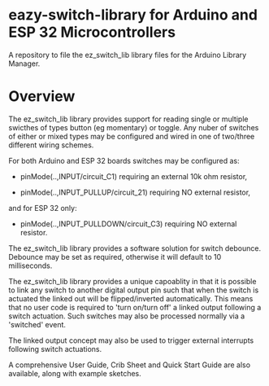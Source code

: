 # eazy-switch-library for Arduino and ESP 32 Microcontrollers
A repository to file the ez_switch_lib library files for the Arduino Library Manager.


# Overview
The ez_switch_lib library provides support for reading single or multiple swicthes of types button (eg momentary) or toggle.
Any nuber of switches of either or mixed types may be configured and wired in one of two/three different wiring schemes.

For both Arduino and ESP 32 boards switches may be configured as:

* pinMode(..,INPUT/circuit_C1) requiring an external 10k ohm resistor,

* pinMode(..,INPUT_PULLUP/circuit_21) requiring NO external resistor,

and for ESP 32 only:

* pinMode(..,INPUT_PULLDOWN/circuit_C3) requiring NO external resistor.


The ez_switch_lib library provides a software solution for switch debounce. Debounce may be set as required, otherwise it will default to 10 milliseconds.

The ez_switch_lib library provides a unique capoablity in that it is possible to link any switch to another digital output pin such that when the switch is actuated the linked out will be flipped/inverted automatically.
This means that no user code is required to 'turn on/turn off' a linked output following a switch actuation.
Such switches may also be processed normally via a 'switched' event.

The linked output concept may also be used to trigger external interrupts following switch actuations. 

A comprehensive User Guide, Crib Sheet and Quick Start Guide are also available, along with example sketches.


